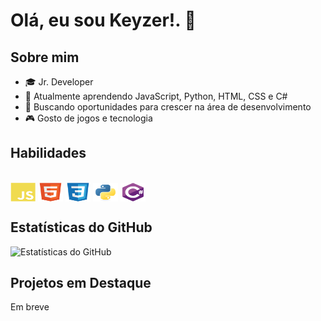 # Olá, eu sou Keyzer!. 👋

## Sobre mim
- 🎓 Jr. Developer
- 🌱 Atualmente aprendendo JavaScript, Python, HTML, CSS e C#
- 💼 Buscando oportunidades para crescer na área de desenvolvimento
- 🎮 Gosto de jogos e tecnologia

## Habilidades
<div style="display: inline_block"><br>
  <img align="center" alt="Js" height="30" width="40" src="https://raw.githubusercontent.com/devicons/devicon/master/icons/javascript/javascript-plain.svg">
  <img align="center" alt="HTML" height="30" width="40" src="https://raw.githubusercontent.com/devicons/devicon/master/icons/html5/html5-original.svg">
  <img align="center" alt="CSS" height="30" width="40" src="https://raw.githubusercontent.com/devicons/devicon/master/icons/css3/css3-original.svg">
  <img align="center" alt="Python" height="30" width="40" src="https://raw.githubusercontent.com/devicons/devicon/master/icons/python/python-original.svg">
  <img align="center" alt="Csharp" height="30" width="40" src="https://raw.githubusercontent.com/devicons/devicon/master/icons/csharp/csharp-original.svg">
</div>

## Estatísticas do GitHub
![Estatísticas do GitHub](https://github-readme-stats.vercel.app/api?username=KeyzerCR&show_icons=true&theme=dark)

## Projetos em Destaque

Em breve
